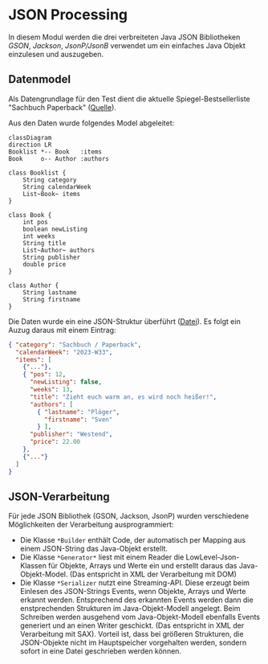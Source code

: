 JSON Processing
===============
In diesem Modul werden die drei verbreiteten Java JSON Bibliotheken *GSON*, *Jackson*, *JsonP/JsonB* verwendet um ein einfaches Java Objekt einzulesen und auszugeben.

Datenmodel
-----
Als Datengrundlage für den Test dient die aktuelle Spiegel-Bestsellerliste "Sachbuch Paperback" ([Quelle](https://www.spiegel.de/kultur/literatur/bestseller-paperback-sachbuch-a-dd0efe3f-eaf1-47f7-b5a4-f5cdf0a6da3a?sara_ref=re-xx-cp-sh)).

Aus den Daten wurde folgendes Model abgeleitet:

```mermaid
classDiagram 
direction LR
Booklist *-- Book   :items
Book     o-- Author :authors

class Booklist {
    String category
    String calendarWeek
    List~Book~ items
}

class Book {
    int pos
    boolean newListing
    int weeks
    String title
    List~Author~ authors
    String publisher
    double price
}

class Author {
    String lastname
    String firstname
}
```

Die Daten wurde ein eine JSON-Struktur überführt ([Datei](src/main/resources/spiegel_bestseller_paperback-sachbuch_2023-W33.json)).
Es folgt ein Auzug daraus mit einem Eintrag:

```json
{ "category": "Sachbuch / Paperback",
  "calendarWeek": "2023-W33",
  "items": [
    {"..."}, 
    { "pos": 12,
      "newListing": false,
      "weeks": 13,
      "title": "Zieht euch warm an, es wird noch heißer!",
      "authors": [
        { "lastname": "Plöger",
          "firstname": "Sven"
        } ],
      "publisher": "Westend",
      "price": 22.00 
    },
    {"..."}
  ] 
}
```
JSON-Verarbeitung
-----------------
Für jede JSON Bibliothek (GSON, Jackson, JsonP) wurden verschiedene Möglichkeiten der Verarbeitung ausprogrammiert:
- Die Klasse `*Builder` enthält Code, der automatisch per Mapping aus einem JSON-String das Java-Objekt erstellt.
- Die Klasse `*Generator*` liest mit einem Reader die LowLevel-Json-Klassen für Objekte, Arrays und Werte ein und erstellt daraus das Java-Objekt-Model. (Das entspricht in XML der Verarbeitung mit DOM)
- Die Klasse `*Serializer` nutzt eine Streaming-API. Diese erzeugt beim Einlesen des JSON-Strings Events, wenn Objekte, Arrays und Werte erkannt werden.
Entsprechend des erkannten Events werden dann die enstprechenden Strukturen im Java-Objekt-Modell angelegt. Beim Schreiben werden ausgehend vom Java-Objekt-Modell ebenfalls Events generiert und an einen Writer geschickt. (Das entspricht in XML der Verarbeitung mit SAX). Vorteil ist, dass bei größeren Strukturen, die JSON-Objekte nicht im Hauptspeicher vorgehalten werden, sondern sofort in eine Datei geschrieben werden können.




